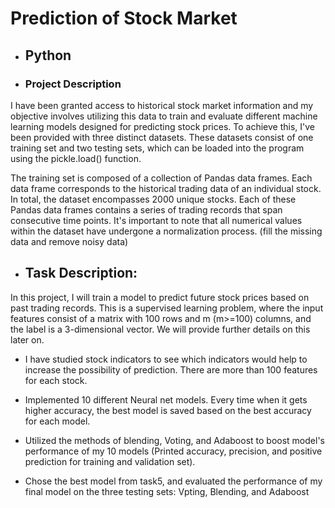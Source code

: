 # Prediction of Stock Market

* ## Python

* ### Project Description

I have been granted access to historical stock market information and my objective involves utilizing this data to train and evaluate different machine learning models designed for predicting stock prices. To achieve this, I've been provided with three distinct datasets. These datasets consist of one training set and two testing sets, which can be loaded into the program using the pickle.load() function.

The training set is composed of a collection of Pandas data frames. Each data frame corresponds to the historical trading data of an individual stock. In total, the dataset encompasses 2000 unique stocks. Each of these Pandas data frames contains a series of trading records that span consecutive time points. It's important to note that all numerical values within the dataset have undergone a normalization process. (fill the missing data and remove noisy data)

* ## Task Description: 
In this project, I will train a model to predict future stock prices based on past trading records. This is a supervised learning problem, where the input features consist of a matrix with 100 rows and m (m>=100) columns, and the label is a 3-dimensional vector. We will provide further details on this later on.

* I have studied stock indicators to see which indicators would help to increase the possibility of prediction. There are more than 100 features for each stock.


* Implemented 10 different Neural net models. Every time when it gets higher accuracy, the best model is saved based on the best accuracy for each model.

* Utilized the methods of blending, Voting, and Adaboost to boost model's performance of my 10 models
(Printed accuracy, precision, and positive prediction for training and validation set).

* Chose the best model from task5, and evaluated the performance of my final model on the three testing sets: Vpting, Blending, and Adaboost



